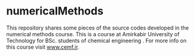 # numericalMethods
This repository shares some pieces of the source codes developed in the numerical methods course. 
This is a course at Amirkabir University of Technology for BSc. students of chemical engineering .
For more info on this course visit www.cemf.ir.
